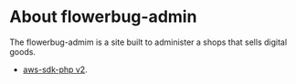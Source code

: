 

# About flowerbug-admin
The flowerbug-admim is a site built to administer a shops that sells digital goods.


- [aws-sdk-php v2](http://docs.aws.amazon.com/aws-sdk-php/v2/guide/).
